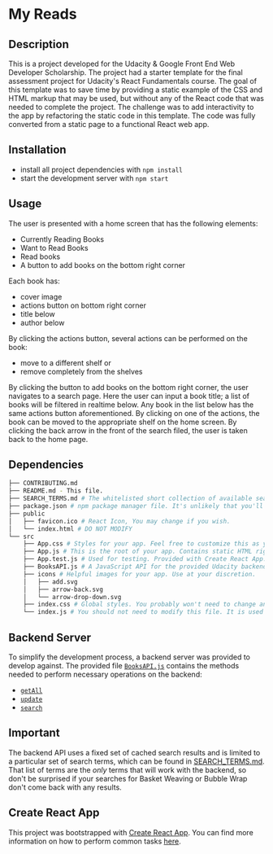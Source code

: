 # My Reads


## Description
This is a project developed for the Udacity & Google Front End Web Developer Scholarship.
The project had a starter template for the final assessment project for Udacity's React Fundamentals course. The goal of this template was to save time by providing a static example of the CSS and HTML markup that may be used, but without any of the React code that was needed to complete the project. The challenge was to add interactivity to the app by refactoring the static code in this template.
The code was fully converted from a static page to a functional React web app.


## Installation
* install all project dependencies with `npm install`
* start the development server with `npm start`


## Usage
The user is presented with a home screen that has the following elements:
* Currently Reading Books
* Want to Read Books
* Read books
* A button to add books on the bottom right corner

Each book has:
* cover image
* actions button on bottom right corner
* title below
* author below

By clicking the actions button, several actions can be performed on the book:
* move to a different shelf or
* remove completely from the shelves

By clicking the button to add books on the bottom right corner, the user navigates to a search page. Here the user can input a book title; a list of books will be filtered in realtime below. 
Any book in the list below has the same actions button aforementioned.
By clicking on one of the actions, the book can be moved to the appropriate shelf on the home screen.
By clicking the back arrow in the front of the search filed, the user is taken back to the home page. 


## Dependencies
```bash
├── CONTRIBUTING.md
├── README.md - This file.
├── SEARCH_TERMS.md # The whitelisted short collection of available search terms for you to use with your app.
├── package.json # npm package manager file. It's unlikely that you'll need to modify this.
├── public
│   ├── favicon.ico # React Icon, You may change if you wish.
│   └── index.html # DO NOT MODIFY
└── src
    ├── App.css # Styles for your app. Feel free to customize this as you desire.
    ├── App.js # This is the root of your app. Contains static HTML right now.
    ├── App.test.js # Used for testing. Provided with Create React App. Testing is encouraged, but not required.
    ├── BooksAPI.js # A JavaScript API for the provided Udacity backend. Instructions for the methods are below.
    ├── icons # Helpful images for your app. Use at your discretion.
    │   ├── add.svg
    │   ├── arrow-back.svg
    │   └── arrow-drop-down.svg
    ├── index.css # Global styles. You probably won't need to change anything here.
    └── index.js # You should not need to modify this file. It is used for DOM rendering only.
```


## Backend Server

To simplify the development process, a backend server was provided to develop against. The provided file [`BooksAPI.js`](src/BooksAPI.js) contains the methods needed to perform necessary operations on the backend:

* [`getAll`](#getall)
* [`update`](#update)
* [`search`](#search)


## Important
The backend API uses a fixed set of cached search results and is limited to a particular set of search terms, which can be found in [SEARCH_TERMS.md](SEARCH_TERMS.md). That list of terms are the _only_ terms that will work with the backend, so don't be surprised if your searches for Basket Weaving or Bubble Wrap don't come back with any results.


## Create React App

This project was bootstrapped with [Create React App](https://github.com/facebookincubator/create-react-app). You can find more information on how to perform common tasks [here](https://github.com/facebookincubator/create-react-app/blob/master/packages/react-scripts/template/README.md).

